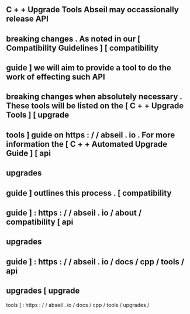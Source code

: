 #
C
+
+
Upgrade
Tools
Abseil
may
occassionally
release
API
-
breaking
changes
.
As
noted
in
our
[
Compatibility
Guidelines
]
[
compatibility
-
guide
]
we
will
aim
to
provide
a
tool
to
do
the
work
of
effecting
such
API
-
breaking
changes
when
absolutely
necessary
.
These
tools
will
be
listed
on
the
[
C
+
+
Upgrade
Tools
]
[
upgrade
-
tools
]
guide
on
https
:
/
/
abseil
.
io
.
For
more
information
the
[
C
+
+
Automated
Upgrade
Guide
]
[
api
-
upgrades
-
guide
]
outlines
this
process
.
[
compatibility
-
guide
]
:
https
:
/
/
abseil
.
io
/
about
/
compatibility
[
api
-
upgrades
-
guide
]
:
https
:
/
/
abseil
.
io
/
docs
/
cpp
/
tools
/
api
-
upgrades
[
upgrade
-
tools
]
:
https
:
/
/
abseil
.
io
/
docs
/
cpp
/
tools
/
upgrades
/
